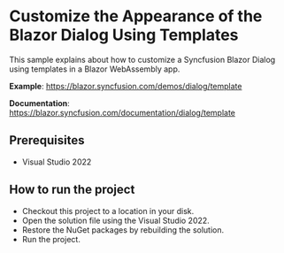 # Customize the Appearance of the Blazor Dialog Using Templates 

This sample explains about how to customize a Syncfusion Blazor Dialog using templates in a Blazor WebAssembly app.

**Example**: https://blazor.syncfusion.com/demos/dialog/template 

**Documentation**: https://blazor.syncfusion.com/documentation/dialog/template

## Prerequisites

* Visual Studio 2022

## How to run the project

* Checkout this project to a location in your disk.
* Open the solution file using the Visual Studio 2022.
* Restore the NuGet packages by rebuilding the solution.
* Run the project.